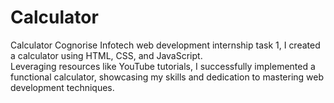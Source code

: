 # Calculator
Calculator
Cognorise Infotech web development internship task 1, I created a calculator using HTML, CSS, and JavaScript.
<br>
Leveraging resources like YouTube tutorials, I successfully implemented a functional calculator, showcasing my skills and dedication to mastering web development techniques.







